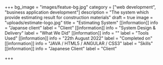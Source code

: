 +++
bg_image = "images/featue-bg.jpg"
category = ["web development", "business application development"]
description = "The system which provide estimating result for construction materials"
draft = true
image = "uploads/estimate-logo.jpg"
title = "Estimating System"
[[information]]
info = "Japanse client"
label = "Client"
[[information]]
info = "System Design & Delivery"
label = "What We Did"
[[information]]
info = ""
label = "Tools Used"
[[information]]
info = "22th August 2022"
label = "Completed on"
[[information]]
info = "JAVA / HTML5 / ANGULAR / CSS3"
label = "Skills"
[[information]]
info = "Japanese Client"
label = "Client"

+++
